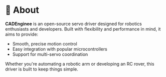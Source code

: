 # 🧠 About

**CADEnginee** is an open-source servo driver designed for robotics enthusiasts and developers. Built with flexibility and performance in mind, it aims to provide:

- Smooth, precise motion control
- Easy integration with popular microcontrollers
- Support for multi-servo coordination

Whether you're automating a robotic arm or developing an RC rover, this driver is built to keep things simple.
